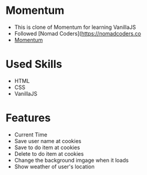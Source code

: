 # Momentum
- This is clone of Momentum for learning VanillaJS
- Followed [Nomad Coders](https://nomadcoders.co
- [Momentum](https://selena-jiyun-lee.github.io/momentum/)

# Used Skills
- HTML
- CSS
- VanillaJS

# Features
- Current Time
- Save user name at cookies
- Save to do item at cookies
- Delete to do item at cookies
- Change the background imgage when it loads
- Show weather of user's location
